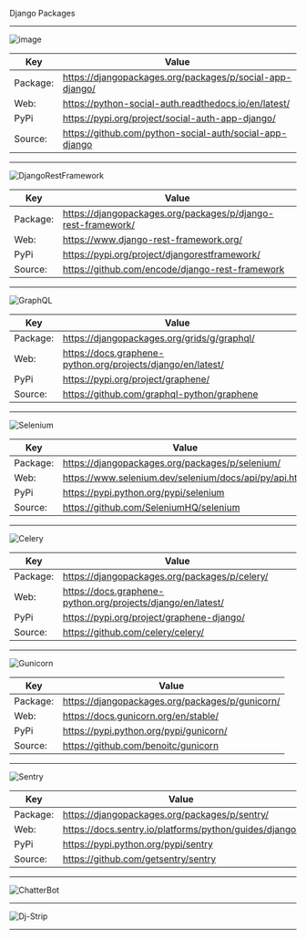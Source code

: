 Django Packages

---

![image](https://user-images.githubusercontent.com/66874940/120903859-7fecf200-c66a-11eb-9a7d-06a68a182596.png)

| Key       | Value                                  |
| ----------| -------------------------------------- |
| Package:  | https://djangopackages.org/packages/p/social-app-django/  |
| Web:      | https://python-social-auth.readthedocs.io/en/latest/ |
| PyPi      | https://pypi.org/project/social-auth-app-django/   |
| Source:   | https://github.com/python-social-auth/social-app-django |

---

![DjangoRestFramework](https://user-images.githubusercontent.com/66874940/120894371-db52bc00-c639-11eb-9305-a3c8eadda52d.png)

| Key       | Value                                  |
| ----------| -------------------------------------- |
| Package:  | https://djangopackages.org/packages/p/django-rest-framework/  |
| Web:      | https://www.django-rest-framework.org/ |
| PyPi      | https://pypi.org/project/djangorestframework/   |
| Source:   | https://github.com/encode/django-rest-framework |

---

![GraphQL](https://user-images.githubusercontent.com/66874940/120891180-f8cb5a00-c628-11eb-8280-d871178b1ceb.png)

| Key       | Value                                  |
| ----------| -------------------------------------- |
| Package:  | https://djangopackages.org/grids/g/graphql/  |
| Web:      | https://docs.graphene-python.org/projects/django/en/latest/ |
| PyPi      | https://pypi.org/project/graphene/  |
| Source:   | https://github.com/graphql-python/graphene |

---

![Selenium](https://www.selenium.dev/images/selenium_logo_large.png)

| Key       | Value                                  |
| ----------| -------------------------------------- |
| Package:  | https://djangopackages.org/packages/p/selenium/ |
| Web:      | https://www.selenium.dev/selenium/docs/api/py/api.html |
| PyPi      | https://pypi.python.org/pypi/selenium  |
| Source:   | https://github.com/SeleniumHQ/selenium |

---

![Celery](http://docs.celeryproject.org/en/latest/_images/celery-banner-small.png)

| Key       | Value                                  |
| ----------| -------------------------------------- |
| Package:  | https://djangopackages.org/packages/p/celery/  |
| Web:      | https://docs.graphene-python.org/projects/django/en/latest/ |
| PyPi      | https://pypi.org/project/graphene-django/  |
| Source:   | https://github.com/celery/celery/ |

---

![Gunicorn](https://docs.gunicorn.org/en/stable/_images/gunicorn.png)

| Key       | Value                                  |
| ----------| -------------------------------------- |
| Package:  | https://djangopackages.org/packages/p/gunicorn/ |
| Web:      | https://docs.gunicorn.org/en/stable/ |
| PyPi      | https://pypi.python.org/pypi/gunicorn/  |
| Source:   | https://github.com/benoitc/gunicorn |

---

![Sentry](https://warehouse-camo.ingress.cmh1.psfhosted.org/4c6a7d6ad02ee98714fdf22e632ccee3645f349b/68747470733a2f2f73656e7472792d6272616e642e73746f726167652e676f6f676c65617069732e636f6d2f73656e7472792d6c6f676f2d626c61636b2e706e67)

| Key       | Value                                  |
| ----------| -------------------------------------- |
| Package:  | https://djangopackages.org/packages/p/sentry/  |
| Web:      | https://docs.sentry.io/platforms/python/guides/django/ |
| PyPi      | https://pypi.python.org/pypi/sentry  |
| Source:   | https://github.com/getsentry/sentry |

---

![ChatterBot](https://warehouse-camo.ingress.cmh1.psfhosted.org/f7e4e0367997a5990b351ec108371cf890e50e98/68747470733a2f2f692e696d6775722e636f6d2f623353436d47542e706e67)

---

![Dj-Strip](https://cdn.discordapp.com/attachments/850707330231697438/850829773005389854/Capture.PNG)

---


